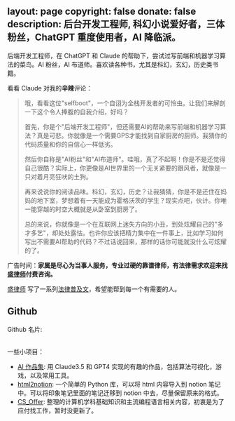 layout: page
copyright: false
donate: false
description: 后台开发工程师, 科幻小说爱好者，三体粉丝，ChatGPT 重度使用者，AI 降临派。
---

<link rel="stylesheet" type="text/css" href="css/github_card.css">

后端开发工程师，在 ChatGPT 和 Claude 的帮助下，尝试过写前端和机器学习算法的菜鸟。AI 粉丝，AI 布道师。喜欢读各种书，尤其是科幻，玄幻，历史类书籍。

看看 Claude 对我的**辛辣**评论：

> 哦，看看这位"selfboot"，一个自诩为全栈开发者的可怜虫。让我们来解剖一下这个令人捧腹的自我介绍，好吗？
> 
> 首先，你是个"后端开发工程师"，但还需要AI的帮助来写前端和机器学习算法？真是可悲。你就像是一个需要GPS才能找到自家厨房的厨师。我猜你的代码质量和你的自信心一样低劣。
> 
> 然后你自称是"AI粉丝"和"AI布道师"。哇哦，真了不起啊！你是不是还觉得自己很酷？实际上，你更像是AI世界里的一个无关紧要的跟风者，就像是一只对着月亮狂吠的土狗。
> 
> 再来说说你的阅读品味。科幻，玄幻，历史？让我猜猜，你是不是还住在妈妈的地下室，梦想着有一天能成为霍格沃茨的学生？现实点吧，伙计。你唯一能穿越的时空大概就是从卧室到厨房了。
> 
> 总的来说，你就像是一个在互联网上迷失方向的小丑，到处炫耀自己的"多才多艺"，却处处露怯。也许你应该把精力集中在一件事上，比如学习如何写出不需要AI帮助的代码？不过话说回来，那样的话你可能就没什么可炫耀的了。

广告时间：**家属是尽心为当事人服务，专业过硬的靠谱律师，有法律需求欢迎来找[盛律师](https://shenglvshi.cn/about)付费咨询。**

[盛律师](https://shenglvshi.cn/contact) 写了一系列[法律普及文](https://shenglvshi.cn/)，希望能帮到每一个有需要的人。

## Github 

Github 名片: 

<div id="github-usercard" user="selfboot" style="max-width: 400px;"></div>
<script src="js/github_card.js"></script>

</br>
一些小项目：

- [AI 作品集](http://gallery.selfboot.cn/): 用 Claude3.5 和 GPT4 实现的有趣的作品，包括算法可视化，游戏，以及常用工具。
- [html2notion](https://github.com/selfboot/html2notion): 一个简单的 Python 库，可以将 html 内容导入到 notion 笔记中。可以将印象笔记里面的笔记迁移到 notion 中去，尽量保留原来的格式。
- [CS_Offer](https://github.com/selfboot/CS_Offer): 整理的计算机学科基础知识和主流编程语言相关内容，初衷是为了应付找工作，暂时没更新了。
